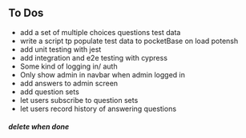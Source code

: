 ## To Dos
- add a set of multiple choices questions test data 
- write a script tp populate test data to pocketBase on load potensh
- add unit testing with jest 
- add integration and e2e testing with cypress
- Some kind of logging in/ auth 
- Only show admin in navbar when admin logged in 
- add answers to admin screen 
- add question sets 
- let users subscribe to question sets 
- let users record history of answering questions

##### delete when done